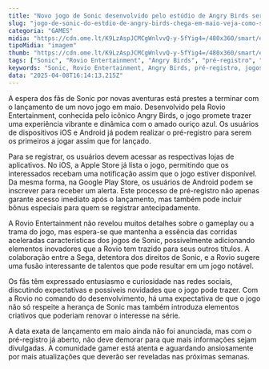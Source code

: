 ```yaml
---
title: "Novo jogo de Sonic desenvolvido pelo estúdio de Angry Birds será lançado em maio; saiba como se registrar"
slug: "jogo-de-sonic-do-estdio-de-angry-birds-chega-em-maio-veja-como-se-registrar"
categoria: "GAMES"
midia: "https://cdn.ome.lt/K9LzAspJCMCgWnlvvQ-y-5fYig4=/480x360/smart/extras/conteudos/omelete_THUMB_-_2025-04-08T125213.426.png"
tipoMidia: "imagem"
thumb: "https://cdn.ome.lt/K9LzAspJCMCgWnlvvQ-y-5fYig4=/480x360/smart/extras/conteudos/omelete_THUMB_-_2025-04-08T125213.426.png"
tags: ["Sonic", "Rovio Entertainment", "Angry Birds", "pré-registro", "jogos para celular", "iOS", "Android", "lançamento de jogos"]
keywords: "Sonic, Rovio Entertainment, Angry Birds, pré-registro, jogos para celular, iOS, Android, lançamento de jogos"
data: "2025-04-08T16:14:13.215Z"
---
```


A espera dos fãs de Sonic por novas aventuras está prestes a terminar com o lançamento de um novo jogo em maio. Desenvolvido pela Rovio Entertainment, conhecida pelo icônico Angry Birds, o jogo promete trazer uma experiência vibrante e dinâmica com o amado ouriço azul. Os usuários de dispositivos iOS e Android já podem realizar o pré-registro para serem os primeiros a jogar assim que for lançado.

Para se registrar, os usuários devem acessar as respectivas lojas de aplicativos. No iOS, a Apple Store já lista o jogo, permitindo que os interessados recebam uma notificação assim que o jogo estiver disponível. Da mesma forma, na Google Play Store, os usuários de Android podem se inscrever para receber um alerta. Este processo de pré-registro não apenas garante acesso imediato após o lançamento, mas também pode incluir bônus especiais para quem se registrar antecipadamente.

A Rovio Entertainment não revelou muitos detalhes sobre o gameplay ou a trama do jogo, mas espera-se que mantenha a essência das corridas aceleradas características dos jogos de Sonic, possivelmente adicionando elementos inovadores que a Rovio tem trazido para seus outros títulos. A colaboração entre a Sega, detentora dos direitos de Sonic, e a Rovio sugere uma fusão interessante de talentos que pode resultar em um jogo notável.

Os fãs têm expressado entusiasmo e curiosidade nas redes sociais, discutindo expectativas e possíveis novidades que o jogo pode trazer. Com a Rovio no comando do desenvolvimento, há uma expectativa de que o jogo não só respeite a herança de Sonic mas também introduza elementos criativos que poderiam renovar o interesse na série.

A data exata de lançamento em maio ainda não foi anunciada, mas com o pré-registro já aberto, não deve demorar para que mais informações sejam divulgadas. A comunidade gamer está atenta e aguardando ansiosamente por mais atualizações que deverão ser reveladas nas próximas semanas.